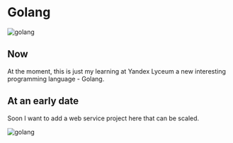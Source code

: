 # Golang
![golang](https://granulate.io/wp-content/uploads/2021/02/Golang-Performance.png)
## Now
At the moment, this is just my learning at Yandex Lyceum a new interesting programming language - Golang.
## At an early date
Soon I want to add a web service project here that can be scaled.

![golang](https://media.proglib.io/posts/2021/04/18/3520e9ddfcdef2c09a47669cf59779f7.jpg)
